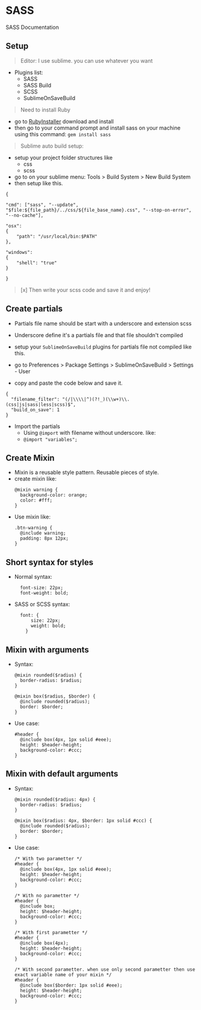 # SASS
SASS Documentation
## Setup
> Editor: I use sublime. you can use whatever you want
  - Plugins list:
    - SASS
    - SASS Build
    - SCSS
    - SublimeOnSaveBuild
> Need to install Ruby
  - go to [RubyInstaller](https://rubyinstaller.org/) download and install
  - then go to your command prompt and install sass on your machine using this command: `gem install sass`
> Sublime auto build setup:
  - setup your project folder structures like 
    - css
    - scss
  - go to on your sublime menu: Tools > Build System > New Build System
  - then setup like this.
  ```
 {

  "cmd": ["sass", "--update", "$file:${file_path}/../css/${file_base_name}.css", "--stop-on-error", "--no-cache"],

  "osx":
  {
      "path": "/usr/local/bin:$PATH"
  },

  "windows":
  {
      "shell": "true"
  }

}
```
  > [x] Then write your scss code and save it and enjoy!

## Create partials 
  - Partials file name should be start with a underscore and extension scss
  - Underscore define it's a partials file and that file shouldn't compiled

  - setup your `SublimeOnSaveBuild` plugins for partials file not compiled like this.
  - go to Preferences > Package Settings > SublimeOnSaveBuild > Settings - User
  - copy and paste the code below and save it.
  ```
{
    "filename_filter": "(/|\\\\|^)(?!_)(\\w+)\\.(css|js|sass|less|scss)$",
    "build_on_save": 1
}
```
  - Import the partials
    - Using `@import` with filename without underscore. like:
    - `@import "variables";`

## Create Mixin
  - Mixin is a reusable style pattern. Reusable pieces of style.
  - create mixin like:
    ```
    @mixin warning {
      background-color: orange;
      color: #fff;
    }
    ```
  - Use mixin like:
    ```
    .btn-warning {
      @include warning;
      padding: 8px 12px;
    }
    ```

## Short syntax for styles
  - Normal syntax:
    ```
      font-size: 22px;
      font-weight: bold;
    ```
  - SASS or SCSS syntax:
    ```
      font: {
          size: 22px;
          weight: bold;
        }
    ```

## Mixin with arguments
  - Syntax:
    ```
    @mixin rounded($radius) {
      border-radius: $radius;
    }

    @mixin box($radius, $border) {
      @include rounded($radius);
      border: $border;
    }
    ```
  - Use case:
    ```
    #header {
      @include box(4px, 1px solid #eee);
      height: $header-height;
      background-color: #ccc;
    }
    ```

## Mixin with default arguments
  - Syntax:
    ```
    @mixin rounded($radius: 4px) {
      border-radius: $radius;
    }

    @mixin box($radius: 4px, $border: 1px solid #ccc) {
      @include rounded($radius);
      border: $border;
    }
    ```
  - Use case:
    ```
    /* With two parametter */
    #header {
      @include box(4px, 1px solid #eee);
      height: $header-height;
      background-color: #ccc;
    }
    
    /* With no parametter */
    #header {
      @include box;
      height: $header-height;
      background-color: #ccc;
    }

    /* With first parametter */
    #header {
      @include box(4px);
      height: $header-height;
      background-color: #ccc;
    }

    /* With second parametter. when use only second parametter then use exact variable name of your mixin */
    #header {
      @include box($border: 1px solid #eee);
      height: $header-height;
      background-color: #ccc;
    }
    ```